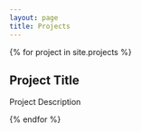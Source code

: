 ```yaml
---
layout: page
title: Projects
---
```

<head>
<script src="https://ajax.microsoft.com/ajax/jquery/jquery-1.4.2.min.js" type="text/javascript"></script>
<script src="https://resources.tumblenet.tk/javascript/api/github/github.js"></script>
<script src="/js/projects.js"></script>
</head>


{% for project in site.projects %}

<div id="github" data-repo="epq-project" data-user="tumble1999">
<h2 class="project-title">Project Title</h2>
<p class="project-description">Project Description</p>
</div>
{% endfor %}
